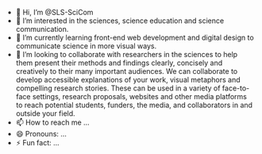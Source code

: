 - 👋 Hi, I’m @SLS-SciCom
- 👀 I’m interested in the sciences, science education and science communication.  
- 🌱 I’m currently learning front-end web development and digital design to communicate science in more visual ways.  
- 💞️ I’m looking to collaborate with researchers in the sciences to help them present their methods and findings clearly, concisely and creatively to their many important audiences. We can collaborate to develop accessible explanations of your work, visual metaphors and compelling research stories.  These can be used in a variety of face-to-face settings, research proposals, websites and other media platforms to reach potential students, funders, the media, and collaborators in and outside your field.
- 📫 How to reach me ...
- 😄 Pronouns: ...
- ⚡ Fun fact: ...

<!---
SLS-SciCom/SLS-SciCom is a ✨ special ✨ repository because its `README.md` (this file) appears on your GitHub profile.
You can click the Preview link to take a look at your changes.
--->
